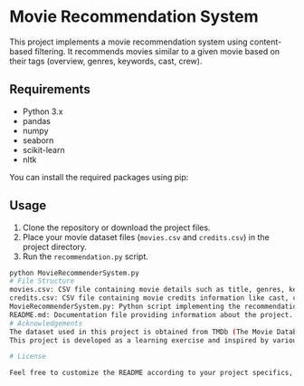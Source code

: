 # Movie Recommendation System

This project implements a movie recommendation system using content-based filtering. It recommends movies similar to a given movie based on their tags (overview, genres, keywords, cast, crew).

## Requirements

- Python 3.x
- pandas
- numpy
- seaborn
- scikit-learn
- nltk

You can install the required packages using pip:


## Usage

1. Clone the repository or download the project files.
2. Place your movie dataset files (`movies.csv` and `credits.csv`) in the project directory.
3. Run the `recommendation.py` script.

```bash
python MovieRecommenderSystem.py
# File Structure
movies.csv: CSV file containing movie details such as title, genres, keywords, etc.
credits.csv: CSV file containing movie credits information like cast, crew, etc.
MovieRecommenderSystem.py: Python script implementing the recommendation system.
README.md: Documentation file providing information about the project.
# Acknowledgements
The dataset used in this project is obtained from TMDb (The Movie Database).
This project is developed as a learning exercise and inspired by various online tutorials and resources.

# License

Feel free to customize the README according to your project specifics, such as adding more detailed usage instructions, project description, or acknowledgments.
